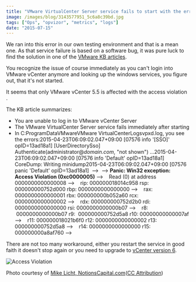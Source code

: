 ```yaml
---
title: "VMware VirtualCenter Server service fails to start with the error: Access Violation"
image: /images/blog/3143577951_5c6a8c39bd.jpg
tags: ["Ops", "opvizor", "metrics", "logs"]
date: "2015-07-15"
---
```


We ran into this error in our own testing environment and that is a mean one. As that service failure is based on a software bug, it was pure luck to find the solution in one of the [VMware KB articles](http://kb.vmware.com/selfservice/microsites/search.do?language=en_US&cmd=displayKC&externalId=2123212 "VMware KB articles").

You recognize the issue of course immediately as you can't login into VMware vCenter anymore and looking up the windows services, you figure out, that it's not started.

It seems that only VMware vCenter 5.5 is affected with the access violation .

The KB article summarizes:

- You are unable to log in to VMware vCenter Server
- The VMware VirtualCenter Server service fails immediately after starting
- In C:ProgramDataVMwareVMware VirtualCenterLogsvpxd.log, you see the errors:2015-04-23T06:09:02.047+09:00 \[07576 info '\[SSO\]' opID=13ad18a1\] \[UserDirectorySso\] Authenticate(administrator@_domain.com_, "not shown") ...2015-04-23T06:09:02.047+09:00 \[07576 info 'Default' opID=13ad18a1\] CoreDump: Writing minidump2015-04-23T06:09:02.047+09:00 \[07576 panic 'Default' opID=13ad18a1\]  -->  --> **Panic: Win32 exception: Access Violation (0xc0000005)** -->    Read (0) at address 0000000000000008 -->    rip: 000000018014c958 rsp: 000000000752d000 rbp: 0000000000000000 -->    rax: 0000000000000001 rbx: 000000000b052a60 rcx: 0000000000000002 -->    rdx: 000000000752d2b0 rdi: 0000000000000000 rsi: 0000000000000b07 -->    r8:  0000000000000b07 r9:  000000000752d5a8 r10: 00000000000007af -->    r11: 000000018021b6f0 r12: 0000000000000002 r13: 000000000752d5a8 -->    r14: 0000000000000000 r15: 000000000a8af760 --> 

There are not too many workaround, either you restart the service in good faith it doesn't stop again or you need to upgrade to [vCenter version 6](https://my.vmware.com/group/vmware/details?downloadGroup=VC600&productId=491&rPId=8035 "vCenter version 6").

![Access Violation](/images/blog/3143577951_5c6a8c39bd.jpg)

Photo courtesy of [Mike Licht, NotionsCapital.com](https://www.flickr.com/photos/9106303@N05/3143577951/)([CC Attribution](http://creativecommons.org/licenses/by/3.0/))
